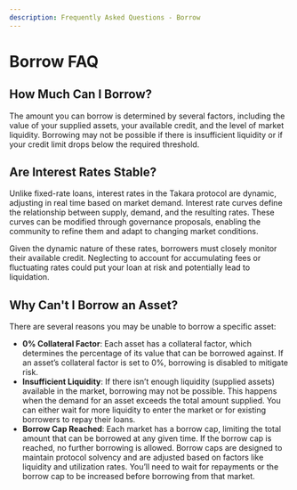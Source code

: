 ```yaml
---
description: Frequently Asked Questions - Borrow
---
```


# Borrow FAQ

## How Much Can I Borrow?

The amount you can borrow is determined by several factors, including the value of your supplied assets, your available credit, and the level of market liquidity. Borrowing may not be possible if there is insufficient liquidity or if your credit limit drops below the required threshold.

## Are Interest Rates Stable?

Unlike fixed-rate loans, interest rates in the Takara protocol are dynamic, adjusting in real time based on market demand. Interest rate curves define the relationship between supply, demand, and the resulting rates. These curves can be modified through governance proposals, enabling the community to refine them and adapt to changing market conditions.

Given the dynamic nature of these rates, borrowers must closely monitor their available credit. Neglecting to account for accumulating fees or fluctuating rates could put your loan at risk and potentially lead to liquidation.

## Why Can't I Borrow an Asset?

There are several reasons you may be unable to borrow a specific asset:

* **0% Collateral Factor**: Each asset has a collateral factor, which determines the percentage of its value that can be borrowed against. If an asset’s collateral factor is set to 0%, borrowing is disabled to mitigate risk.
* **Insufficient Liquidity**: If there isn’t enough liquidity (supplied assets) available in the market, borrowing may not be possible. This happens when the demand for an asset exceeds the total amount supplied. You can either wait for more liquidity to enter the market or for existing borrowers to repay their loans.
* **Borrow Cap Reached**: Each market has a borrow cap, limiting the total amount that can be borrowed at any given time. If the borrow cap is reached, no further borrowing is allowed. Borrow caps are designed to maintain protocol solvency and are adjusted based on factors like liquidity and utilization rates. You’ll need to wait for repayments or the borrow cap to be increased before borrowing from that market.
